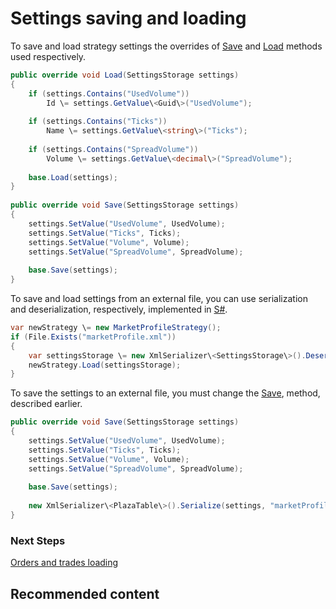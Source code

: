 # Settings saving and loading

To save and load strategy settings the overrides of [Save](../api/StockSharp.Algo.Strategies.Strategy.Save.html) and [Load](../api/StockSharp.Algo.Strategies.Strategy.Load.html) methods used respectively. 

```cs
public override void Load(SettingsStorage settings)
{
	if (settings.Contains("UsedVolume"))
	    Id \= settings.GetValue\<Guid\>("UsedVolume");
	
    if (settings.Contains("Ticks"))
        Name \= settings.GetValue\<string\>("Ticks");
	
    if (settings.Contains("SpreadVolume"))
        Volume \= settings.GetValue\<decimal\>("SpreadVolume");
	        
	base.Load(settings);
}
	
public override void Save(SettingsStorage settings)
{
    settings.SetValue("UsedVolume", UsedVolume);
    settings.SetValue("Ticks", Ticks);
    settings.SetValue("Volume", Volume);
    settings.SetValue("SpreadVolume", SpreadVolume);
	    
	base.Save(settings);
}
```

To save and load settings from an external file, you can use serialization and deserialization, respectively, implemented in [S\#](StockSharpAbout.md). 

```cs
var newStrategy \= new MarketProfileStrategy();
if (File.Exists("marketProfile.xml"))
{
    var settingsStorage \= new XmlSerializer\<SettingsStorage\>().Deserialize("marketProfile.xml");
    newStrategy.Load(settingsStorage);
}
```

To save the settings to an external file, you must change the [Save](../api/StockSharp.Algo.Strategies.Strategy.Save.html), method, described earlier. 

```cs
public override void Save(SettingsStorage settings)
{
    settings.SetValue("UsedVolume", UsedVolume);
    settings.SetValue("Ticks", Ticks);
    settings.SetValue("Volume", Volume);
    settings.SetValue("SpreadVolume", SpreadVolume);
	    
	base.Save(settings);
	
	new XmlSerializer\<PlazaTable\>().Serialize(settings, "marketProfile.xml");
}
```

### Next Steps

[Orders and trades loading](StrategyOrdersLoad.md)

## Recommended content
